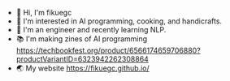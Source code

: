 - 🐰 Hi, I'm fikuegc
- 🥕 I'm interested in AI programming, cooking, and handicrafts.
- 🌼 I'm an engineer and recently learning NLP.
- 📚 I'm making zines of AI programming https://techbookfest.org/product/6566174659706880?productVariantID=6323942262308864
- 🌏 My website https://fikuegc.github.io/

<!---
fikuegc/fikuegc is a ✨ special ✨ repository because its `README.md` (this file) appears on your GitHub profile.
You can click the Preview link to take a look at your changes.
--->
